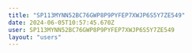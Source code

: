 ```yaml
---
title: "SP113MYNN52BC76GWP8P9PYFEP7XWJP6S5Y7ZE549"
date: 2024-06-05T10:57:45.670Z
user: SP113MYNN52BC76GWP8P9PYFEP7XWJP6S5Y7ZE549
layout: "users"
---
```

    